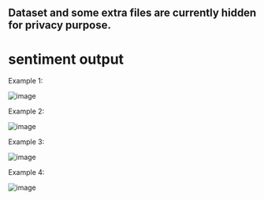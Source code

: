 <h2> Dataset and some extra files are currently hidden for privacy purpose. 

# sentiment output

Example 1:

![image](https://user-images.githubusercontent.com/55667189/212752712-a8f14ee2-885f-4f6a-96a4-482e158a9d3b.png)


Example 2:

![image](https://user-images.githubusercontent.com/55667189/212752770-748021b8-ac45-4e84-bda3-6f87fbccc695.png)


Example 3:

![image](https://user-images.githubusercontent.com/55667189/212752801-f8f5f476-6d0d-4e6d-af97-12f12d76d5f3.png)


Example 4:

![image](https://user-images.githubusercontent.com/55667189/212752825-5d32c03a-2f07-4987-b5cd-1e5c74880f21.png)

